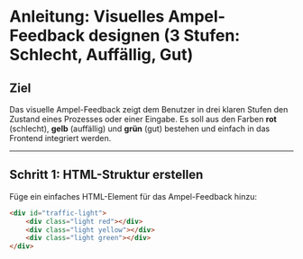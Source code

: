 # Anleitung: Visuelles Ampel-Feedback designen (3 Stufen: Schlecht, Auffällig, Gut)

## Ziel
Das visuelle Ampel-Feedback zeigt dem Benutzer in drei klaren Stufen den Zustand eines Prozesses oder einer Eingabe. Es soll aus den Farben **rot** (schlecht), **gelb** (auffällig) und **grün** (gut) bestehen und einfach in das Frontend integriert werden.

---

## Schritt 1: HTML-Struktur erstellen
Füge ein einfaches HTML-Element für das Ampel-Feedback hinzu:
```html
<div id="traffic-light">
    <div class="light red"></div>
    <div class="light yellow"></div>
    <div class="light green"></div>
</div>
